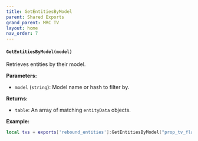 ```yaml
--- 
title: GetEntitiesByModel 
parent: Shared Exports 
grand_parent: MRC TV 
layout: home
nav_order: 7
--- 
```

#### `GetEntitiesByModel(model)`
Retrieves entities by their model.

**Parameters:**
- `model` (`string`): Model name or hash to filter by.

**Returns:**
- `table`: An array of matching `entityData` objects.

**Example:**
```lua
local tvs = exports['rebound_entities']:GetEntitiesByModel("prop_tv_flat_01")
```
